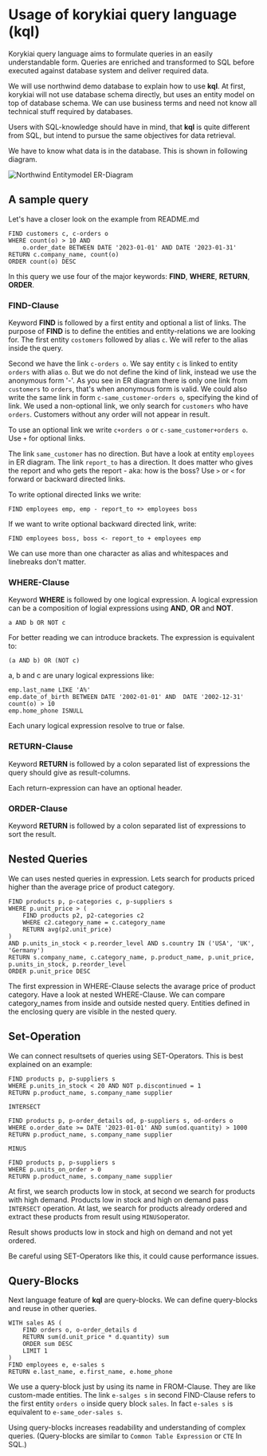 # Usage of korykiai query language (kql)

Korykiai query language aims to formulate queries in
an easily understandable form. Queries are enriched and transformed
to SQL before executed against database system and deliver required
data.

We will use northwind demo database to explain how to use **kql**.
At first, korykiai will not use database schema directly, but uses
an entity model on top of database schema. We can use business terms
and need not know all technical stuff required by databases.

Users with SQL-knowledge should have in mind, that **kql** is quite
different from SQL, but intend to pursue the same objectives for data
retrieval.

We have to know what data is in the database. This is shown in following diagram.

![Northwind Entitymodel ER-Diagram](./northwind_model.png)

## A sample query

Let's have a closer look on the example from README.md

    FIND customers c, c-orders o
    WHERE count(o) > 10 AND
        o.order_date BETWEEN DATE '2023-01-01' AND DATE '2023-01-31'
    RETURN c.company_name, count(o)
    ORDER count(o) DESC

In this query we use four of the major keywords: **FIND**, **WHERE**, **RETURN**, **ORDER**.

### FIND-Clause

Keyword **FIND** is followed by a first entity and optional a list of links.
The purpose of **FIND** is to define the entities and entity-relations we are looking for.
The first entity `costomers` followed by alias `c`. We will refer to the alias inside the query.

Second we have the link `c-orders o`. We say entity `c` is linked to entity
`orders` with alias `o`. But we do not define the kind of link, instead we use
the anonymous form '-'. As you see in ER diagram there is only one link from
`customers` to `orders`, that's when anonymous form is valid.
We could also write the same link in form `c-same_customer-orders o`, specifying the kind of link.
We used a non-optional link, we only search for `customers` who have `orders`. Customers without any order
will not appear in result.

To use an optional link we write `c+orders o` or `c-same_customer+orders o`. Use `+` for optional links.

The link `same_customer` has no direction. But have a look at entity `employees` in ER diagram.
The link `report_to` has a direction. It does matter who gives the report and who gets the report - aka: how is the boss?
Use `>` or `<` for forward or backward directed links.

To write optional directed links we write:

    FIND employees emp, emp - report_to +> employees boss

If we want to write optional backward directed link, write:

    FIND employees boss, boss <- report_to + employees emp

We can use more than one character as alias and whitespaces and linebreaks don't matter.

### WHERE-Clause

Keyword **WHERE** is followed by one logical expression. A logical expression can be a composition of
logial expressions using **AND**, **OR** and **NOT**.

    a AND b OR NOT c

For better reading we can introduce brackets. The expression is equivalent to:

    (a AND b) OR (NOT c)

a, b and c are unary logical expressions like:

    emp.last_name LIKE 'A%'
    emp.date_of_birth BETWEEN DATE '2002-01-01' AND  DATE '2002-12-31'
    count(o) > 10
    emp.home_phone ISNULL

Each unary logical expression resolve to true or false.

### RETURN-Clause

Keyword **RETURN** is followed by a colon separated list of expressions the query should give as result-columns.

Each return-expression can have an optional header.

### ORDER-Clause

Keyword **RETURN** is followed by a colon separated list of expressions to sort the result.

## Nested Queries

We can uses nested queries in expression. Lets search for products priced higher than the average price of product category.

    FIND products p, p-categories c, p-suppliers s
    WHERE p.unit_price > (
        FIND products p2, p2-categories c2
        WHERE c2.category_name = c.category_name
        RETURN avg(p2.unit_price)
    )
    AND p.units_in_stock < p.reorder_level AND s.country IN ('USA', 'UK', 'Germany')
    RETURN s.company_name, c.category_name, p.product_name, p.unit_price, p.units_in_stock, p.reorder_level
    ORDER p.unit_price DESC

The first expression in WHERE-Clause selects the avarage price of product category.
Have a look at nested WHERE-Clause. We can compare category_names from inside and outside nested query.
Entities defined in the enclosing query are visible in the nested query.

## Set-Operation

We can connect resultsets of queries using SET-Operators. This is best explained on an
example:

    FIND products p, p-suppliers s
    WHERE p.units_in_stock < 20 AND NOT p.discontinued = 1
    RETURN p.product_name, s.company_name supplier
    
    INTERSECT
    
    FIND products p, p-order_details od, p-suppliers s, od-orders o
    WHERE o.order_date >= DATE '2023-01-01' AND sum(od.quantity) > 1000
    RETURN p.product_name, s.company_name supplier
    
    MINUS
    
    FIND products p, p-suppliers s
    WHERE p.units_on_order > 0
    RETURN p.product_name, s.company_name supplier

At first, we search products low in stock, at second we search for products with high demand.
Products low in stock and high on demand pass `INTERSECT` operation.
At last, we search for products already ordered and extract these products from result using
`MINUS`operator.

Result shows products low in stock and high on demand and not yet ordered.

Be careful using SET-Operators like this, it could cause performance issues.

## Query-Blocks

Next language feature of **kql** are query-blocks. We can define query-blocks and reuse in other queries.

    WITH sales AS (
        FIND orders o, o-order_details d
        RETURN sum(d.unit_price * d.quantity) sum
        ORDER sum DESC
        LIMIT 1
    )
    FIND employees e, e-sales s
    RETURN e.last_name, e.first_name, e.home_phone

We use a query-block just by using its name in FROM-Clause. They are like custom-made entities.
The link `e-salges s` in second FIND-Clause refers to the first entity `orders o` inside query block `sales`.
In fact `e-sales s` is equivalent to `e-same_oder-sales s`.

Using query-blocks increases readability and understanding of complex queries.
(Query-blocks are similar to `Common Table Expression` or `CTE` In SQL.)



